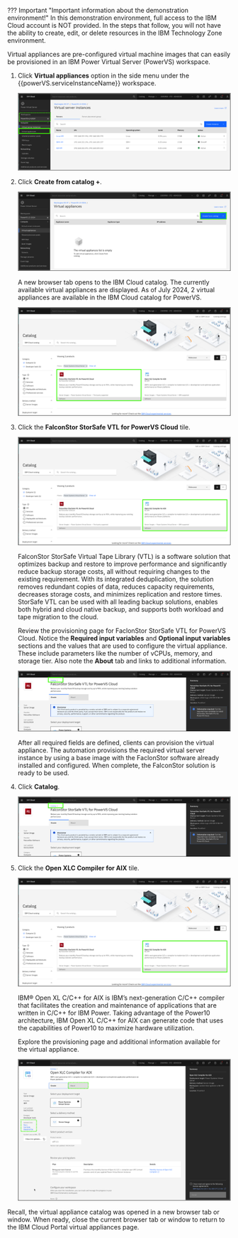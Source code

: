 ??? Important "Important information about the demonstration environment!"
    In this demonstration environment, full access to the IBM Cloud account is NOT provided. In the steps that follow, you will not have the ability to create, edit, or delete resources in the IBM Technology Zone environment.

Virtual appliances are pre-configured virtual machine images that can easily be provisioned in an IBM Power Virtual Server (PowerVS) workspace. 

1. Click **Virtual appliances** option in the side menu under the {{powerVS.serviceInstanceName}} workspace.

    ![](_attachments/VAMenu.png)

2. Click **Create from catalog +**.

    ![](_attachments/VAList.png)

    A new browser tab opens to the IBM Cloud catalog. The currently available virtual appliances are displayed. As of July 2024, 2 virtual appliances are available in the IBM Cloud catalog for PowerVS.

    ![](_attachments/VAtiles.png)

3. Click the **FalconStor StorSafe VTL for PowerVS Cloud** tile.

    ![](_attachments/VAtiles-FS.png)

    FalconStor StorSafe Virtual Tape Library (VTL) is a software solution that optimizes backup and restore to improve performance and significantly reduce backup storage costs, all without requiring changes to the existing requirement. With its integrated deduplication, the solution removes redundant copies of data, reduces capacity requirements, decreases storage costs, and minimizes replication and restore times. StorSafe VTL can be used with all leading backup solutions, enables both hybrid and cloud native backup, and supports both workload and tape migration to the cloud. 

    Review the provisioning page for FaclonStor StorSafe VTL for PowerVS Cloud. Notice the **Required input variables** and **Optional input variables** sections and the values that are used to configure the virtual appliance. These include parameters like the number of vCPUs, memory, and storage tier. Also note the **About** tab and links to additional information.

    ![](_attachments/VA-FS-ProvisionPage.png)

    After all required fields are defined, clients can provision the virtual appliance. The automation provisions the required virtual server instance by using a base image with the FaclonStor software already installed and configured. When complete, the FalconStor solution is ready to be used.

4. Click **Catalog**.

    ![](_attachments/VA-FS-BackLink.png)

5. Click the **Open XLC Compiler for AIX** tile.

    ![](_attachments/VAtiles-XLC.png)

    IBM® Open XL C/C++ for AIX is IBM’s next-generation C/C++ compiler that facilitates the creation and maintenance of applications that are written in C/C++ for IBM Power. Taking advantage of the Power10 architecture, IBM Open XL C/C++ for AIX can generate code that uses the capabilities of Power10 to maximize hardware utilization.

    Explore the provisioning page and additional information available for the virtual appliance.

    ![](_attachments/VA-XLC-ProvisionPage.png)

Recall, the virtual appliance catalog was opened in a new browser tab or window. When ready, close the current browser tab or window to return to the IBM Cloud Portal virtual appliances page.